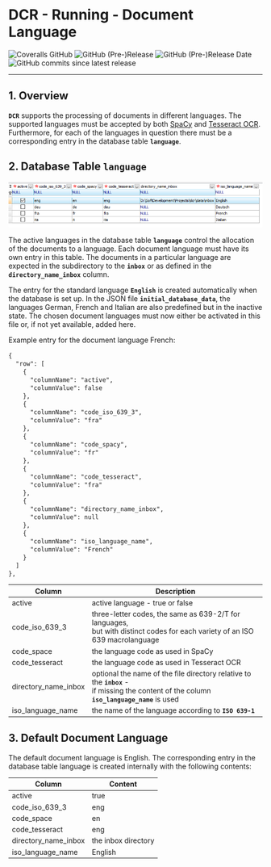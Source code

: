 # DCR - Running - Document Language

![Coveralls GitHub](https://img.shields.io/coveralls/github/KonnexionsGmbH/dcr.svg)
![GitHub (Pre-)Release](https://img.shields.io/github/v/release/KonnexionsGmbH/dcr?include_prereleases)
![GitHub (Pre-)Release Date](https://img.shields.io/github/release-date-pre/KonnexionsGmbh/dcr)
![GitHub commits since latest release](https://img.shields.io/github/commits-since/KonnexionsGmbH/dcr/0.9.0)

----

## 1. Overview

**`DCR`** supports the processing of documents in different languages. 
The supported languages must be accepted by both [SpaCy](https://spacy.io/usage/models) and [Tesseract OCR](https://tesseract-ocr.github.io/tessdoc/Data-Files-in-different-versions.html). 
Furthermore, for each of the languages in question there must be a corresponding entry in the database table **`language`**.

## 2. Database Table **`language`**

![](img/dbt_language.png)

The active languages in the database table **`language`** control the allocation of the documents to a language. 
Each document language must have its own entry in this table. 
The documents in a particular language are expected in the subdirectory to the **`inbox`** or as defined in the **`directory_name_inbox`** column.

The entry for the standard language **`English`** is created automatically when the database is set up. 
In the JSON file **`initial_database_data`**, the languages German, French and Italian are also predefined but in the inactive state. 
The chosen document languages must now either be activated in this file or, if not yet available, added here. 

Example entry for the document language French:

    {
      "row": [
        {
          "columnName": "active",
          "columnValue": false
        },
        {
          "columnName": "code_iso_639_3",
          "columnValue": "fra"
        },
        {
          "columnName": "code_spacy",
          "columnValue": "fr"
        },
        {                                   
          "columnName": "code_tesseract",
          "columnValue": "fra"
        },
        {
          "columnName": "directory_name_inbox",
          "columnValue": null
        },
        {
          "columnName": "iso_language_name",
          "columnValue": "French"
        }
      ]
    },


| Column               | Description                                                                                                                                    |
|----------------------|------------------------------------------------------------------------------------------------------------------------------------------------|
| active               | active language - true or false                                                                                                                |
| code_iso_639_3       | three-letter codes, the same as 639-2/T for languages, <br>but with distinct codes for each variety of an ISO 639 macrolanguage                |
| code_space           | the language code as used in SpaCy                                                                                                             |
| code_tesseract       | the language code as used in Tesseract OCR                                                                                                     |
| directory_name_inbox | optional the name of the file directory relative to the **`inbox`** - <br>if missing the content of the column **`iso_language_name`** is used |
| iso_language_name    | the name of the language according to **`ISO 639-1`**                                                                                          |

## 3. Default Document Language

The default document language is English. 
The corresponding entry in the database table language is created internally with the following contents:

| Column               | Content             |
|----------------------|---------------------|
| active               | true                |
| code_iso_639_3       | eng                 |
| code_space           | en                  |
| code_tesseract       | eng                 |
| directory_name_inbox | the inbox directory |
| iso_language_name    | English             |
